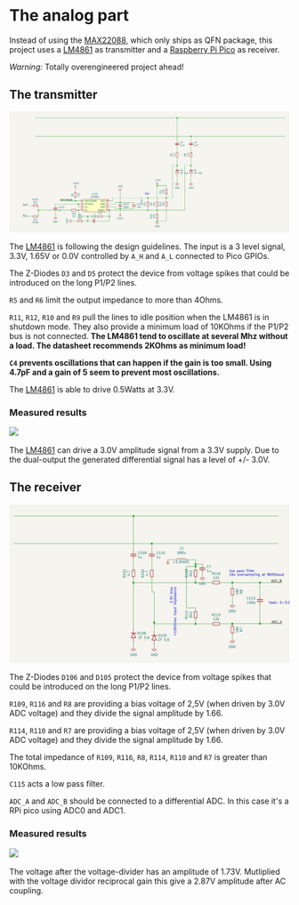 # The analog part

Instead of using the [MAX22088](https://datasheets.maximintegrated.com/en/ds/MAX22088.pdf),
which only ships as QFN package, this project uses a [LM4861](https://www.ti.com/lit/ds/symlink/lm4861.pdf)
as transmitter and a [Raspberry Pi Pico](https://www.raspberrypi.com/products/raspberry-pi-pico/)
as receiver.

*Warning:* Totally overengineered project ahead!

## The transmitter

![](transmitter_circuit.png)

The [LM4861](https://www.ti.com/lit/ds/symlink/lm4861.pdf) is following the
design guidelines. The input is a 3 level signal, 3.3V, 1.65V or 0.0V
controlled by `A_H` and `A_L` connected to Pico GPIOs.

The Z-Diodes `D3` and `D5` protect the device from voltage spikes that
could be introduced on the long P1/P2 lines.

`R5` and `R6` limit the output impedance to more than 4Ohms.

`R11`, `R12`, `R10` and `R9` pull the lines to idle position when the LM4861 is in
shutdown mode. They also provide a minimum load of 10KOhms if the P1/P2 bus is
not connected. **The LM4861 tend to oscillate at several Mhz without a load.
The datasheet recommends 2KOhms as minimum load!**

**`C4` prevents oscillations that can happen if the gain is too small.
Using 4.7pF and a gain of 5 seem to prevent most oscillations.**

The [LM4861](https://www.ti.com/lit/ds/symlink/lm4861.pdf) is able to
drive 0.5Watts at 3.3V.

### Measured results

![](transmitter_scope.png)

The [LM4861](https://www.ti.com/lit/ds/symlink/lm4861.pdf) can drive a 3.0V
amplitude signal from a 3.3V supply. Due to the dual-output the generated
differential signal has a level of +/- 3.0V.

## The receiver

![](receiver_circuit.png)

The Z-Diodes `D106` and `D105` protect the device from voltage spikes that
could be introduced on the long P1/P2 lines.

`R109`, `R116` and `R8` are providing a bias voltage of 2,5V (when driven by 3.0V ADC voltage)
and they divide the signal amplitude by 1.66.

`R114`, `R110` and `R7` are providing a bias voltage of 2,5V (when driven by 3.0V ADC voltage)
and they divide the signal amplitude by 1.66.

The total impedance of `R109`, `R116`, `R8`, `R114`, `R110` and `R7` is greater than 10KOhms.

`C115` acts a low pass filter.

`ADC_A` and `ADC_B` should be connected to a differential ADC. In this case it's
a RPi pico using ADC0 and ADC1.

### Measured results

![](receiver_scope.png)

The voltage after the voltage-divider has an amplitude of 1.73V. Mutliplied with the voltage
dividor reciprocal gain this give a 2.87V amplitude after AC coupling.